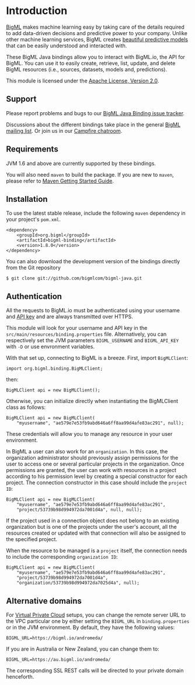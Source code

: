 Introduction
=====================

[BigML](https://bigml.com) makes machine learning easy by taking care of the details required to add data-driven decisions and predictive power to your company. Unlike other machine learning services, BigML creates [beautiful predictive models](https://bigml.com/gallery/models) that can be easily understood and interacted with.

These BigML Java bindings allow you to interact with BigML.io, the API for BigML. You can use it to easily create, retrieve, list, update, and delete BigML resources (i.e., sources, datasets, models and, predictions).

This module is licensed under the [Apache License, Version 2.0](http://www.apache.org/licenses/LICENSE-2.0.html).


Support
-----------------------------

Please report problems and bugs to our [BigML Java Binding issue tracker](https://github.com/bigmlcom/bigml-java/issues).

Discussions about the different bindings take place in the general
[BigML mailing list](http://groups.google.com/group/bigml). Or join us
in our [Campfire chatroom](https://bigmlinc.campfirenow.com/f20a0>).


Requirements
-----------------------------

JVM 1.6 and above are currently supported by these bindings.

You will also need `maven` to build the package. If you are new to
`maven`, please refer to [Maven Getting Started Guide](https://maven.apache.org/guides/getting-started/index.html>).



Installation
------------

To use the latest stable release, include the following `maven` dependency in your project's `pom.xml`.

    <dependency>
        <groupId>org.bigml</groupId>
        <artifactId>bigml-binding</artifactId>
        <version>1.8.0</version>
    </dependency>

You can also download the development version of the bindings directly from the Git repository

    $ git clone git://github.com/bigmlcom/bigml-java.git



Authentication
------------

All the requests to BigML.io must be authenticated using your username and [API key](https://bigml.com/account/apikey) and are always transmitted over HTTPS.

This module will look for your username and API key in the `src/main/resources/binding.properties` file. Alternatively, you can respectively set the JVM parameters `BIGML_USERNAME` and `BIGML_API_KEY`  with `-D` or use envronment variables.

With that set up, connecting to BigML is a breeze.
First, import `BigMLClient`:

    import org.bigml.binding.BigMLClient;

then:

    BigMLClient api = new BigMLClient();

Otherwise, you can initialize directly when instantiating the BigMLClient class as follows:

    BigMLClient api = new BigMLClient(
        "myusername", "ae579e7e53fb9abd646a6ff8aa99d4afe83ac291", null);

These credentials will allow you to manage any resource in your user environment.

In BigML a user can also work for an `organization`. In this case, the organization administrator should previously assign permissions for the user to access one or several particular projects in the organization. Once permissions are granted, the user can work with resources in a project according to his permission level by creating a special constructor for each project. The connection constructor in this case should include the ``project ID``:


    BigMLClient api = new BigMLClient(
        "myusername", "ae579e7e53fb9abd646a6ff8aa99d4afe83ac291",
        "project/53739b98d994972da7001d4a", null, null);
  
If the project used in a connection object does not belong to an existing organization but is one of the projects under the user's account, all the resources created or updated with that connection will also be assigned to the
specified project.

When the resource to be managed is a `project` itself, the connection needs to include the corresponding `organization ID`:

    BigMLClient api = new BigMLClient(
        "myusername", "ae579e7e53fb9abd646a6ff8aa99d4afe83ac291",
        "project/53739b98d994972da7001d4a", 
        "organization/53739b98d994972da7025d4a", null);



Alternative domains
------------

For [Virtual Private Cloud](https://bigml.com/pricing/vpc) setups, you can change the remote server URL to the VPC particular one by either setting the 
`BIGML_URL` in `binding.properties` or in the JVM environment.
By default, they have the following values:

    BIGML_URL=https://bigml.io/andromeda/

If you are in Australia or New Zealand, you can change them to:

    BIGML_URL=https://au.bigml.io/andromeda/

The corresponding SSL REST calls will be directed to your private domain
henceforth.
